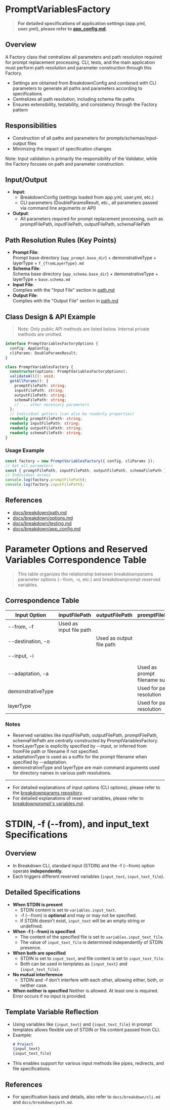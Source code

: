 # PromptVariablesFactory

> **For detailed specifications of application settings (app.yml, user.yml), please refer to [app_config.md](./app_config.md).**

## Overview

A Factory class that centralizes all parameters and path resolution required for prompt replacement processing.
CLI, tests, and the main application must perform path resolution and parameter construction through this Factory.

- Settings are obtained from BreakdownConfig and combined with CLI parameters to generate all paths and parameters according to specifications
- Centralizes all path resolution, including schema file paths
- Ensures extensibility, testability, and consistency through the Factory pattern

## Responsibilities

- Construction of all paths and parameters for prompts/schemas/input-output files
- Minimizing the impact of specification changes

Note: Input validation is primarily the responsibility of the Validator, while the Factory focuses on path and parameter construction.

## Input/Output

- **Input**:  
  - BreakdownConfig (settings loaded from app.yml, user.yml, etc.)
  - CLI parameters (DoubleParamsResult, etc., all parameters passed via command line arguments or API)
- **Output**:  
  - All parameters required for prompt replacement processing, such as promptFilePath, inputFilePath, outputFilePath, schemaFilePath

## Path Resolution Rules (Key Points)

- **Prompt File**:  
  Prompt base directory (`app_prompt.base_dir`) + demonstrativeType + layerType + `f_{fromLayerType}.md`
- **Schema File**:  
  Schema base directory (`app_schema.base_dir`) + demonstrativeType + layerType + `base.schema.md`
- **Input File**:  
  Complies with the "Input File" section in [path.md](./path.md)
- **Output File**:  
  Complies with the "Output File" section in [path.md](./path.md)

## Class Design & API Example

> Note: Only public API methods are listed below. Internal private methods are omitted.

```ts
interface PromptVariablesFactoryOptions {
  config: AppConfig;
  cliParams: DoubleParamsResult;
}

class PromptVariablesFactory {
  constructor(options: PromptVariablesFactoryOptions);
  validateAll(): void;
  getAllParams(): {
    promptFilePath: string;
    inputFilePath: string;
    outputFilePath: string;
    schemaFilePath: string;
    // ... other necessary parameters
  };
  // Individual getters (can also be readonly properties)
  readonly promptFilePath: string;
  readonly inputFilePath: string;
  readonly outputFilePath: string;
  readonly schemaFilePath: string;
}
```

### Usage Example

```ts
const factory = new PromptVariablesFactory({ config, cliParams });
// Get all parameters
const { promptFilePath, inputFilePath, outputFilePath, schemaFilePath } = factory.getAllParams();
// Individual access
console.log(factory.promptFilePath);
console.log(factory.inputFilePath);
```

## References

- [docs/breakdown/path.md](./path.md)
- [docs/breakdown/options.md](./options.md)
- [docs/breakdown/testing.md](./testing.md)
- [docs/breakdown/app_config.md](./app_config.md)

# Parameter Options and Reserved Variables Correspondence Table

> This table organizes the relationship between breakdownparams parameter options (--from, -o, etc.) and breakdownprompt reserved variables.

## Correspondence Table

| Input Option          | inputFilePath         | outputFilePath        | promptFilePath        | schemaFilePath        | fromLayerType        | adaptationType      |
|------------------------|-----------------------|-----------------------|-----------------------|-----------------------|----------------------|---------------------|
| --from, -f             | Used as input file path |                       |                       |                       | Inferred from fromFile |                     |
| --destination, -o      |                       | Used as output file path |                       |                       |                      |                     |
| --input, -i            |                       |                       |                       |                       | Specifies input layer type |                     |
| --adaptation, -a       |                       |                       | Used as prompt filename suffix |                       |                      | Specifies prompt type   |
| demonstrativeType      |                       |                       | Used for path resolution | Used for path resolution |                      |                     |
| layerType              |                       |                       | Used for path resolution | Used for path resolution |                      |                     |

### Notes
- Reserved variables like inputFilePath, outputFilePath, promptFilePath, schemaFilePath are centrally constructed by PromptVariablesFactory.
- fromLayerType is explicitly specified by --input, or inferred from fromFile path or filename if not specified.
- adaptationType is used as a suffix for the prompt filename when specified by --adaptation.
- demonstrativeType and layerType are main command arguments used for directory names in various path resolutions.

---

- For detailed explanations of input options (CLI options), please refer to the [breakdownparams repository](https://github.com/tettuan/breakdownparams).
- For detailed explanations of reserved variables, please refer to [breakdownprompt's variables.md](https://github.com/tettuan/breakdownprompt/blob/main/docs/variables.md).

# STDIN, -f (--from), and input_text Specifications

## Overview
- In Breakdown CLI, standard input (STDIN) and the -f (--from) option operate **independently**.
- Each triggers different reserved variables (`input_text`, `input_text_file`).

## Detailed Specifications
- **When STDIN is present**
  - STDIN content is set to `variables.input_text`.
  - -f (--from) is **optional** and may or may not be specified.
  - If STDIN doesn't exist, `input_text` will be an empty string or undefined.
- **When -f (--from) is specified**
  - The content of the specified file is set to `variables.input_text_file`.
  - The value of `input_text_file` is determined independently of STDIN presence.
- **When both are specified**
  - STDIN is set to `input_text`, and file content is set to `input_text_file`.
  - Both can be used in templates as `{input_text}` and `{input_text_file}`.
- **No mutual interference**
  - STDIN and -f don't interfere with each other, allowing either, both, or neither case.
- **When neither is specified**
  Neither is allowed. At least one is required. Error occurs if no input is provided.

## Template Variable Reflection
- Using variables like `{input_text}` and `{input_text_file}` in prompt templates allows flexible use of STDIN or file content passed from CLI.
- Example:
  ```md
  # Project
  {input_text}
  {input_text_file}
  ```
- This enables support for various input methods like pipes, redirects, and file specifications.

## References
- For specification basis and details, also refer to `docs/breakdown/cli.md` and `docs/breakdown/path.md`. 